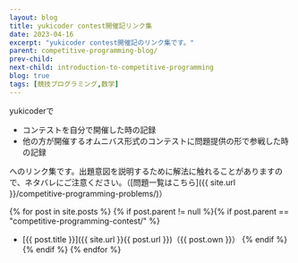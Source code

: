 ```yaml
---
layout: blog
title: yukicoder contest開催記リンク集
date: 2023-04-16
excerpt: "yukicoder contest開催記のリンク集です。"
parent: competitive-programming-blog/
prev-child: 
next-child: introduction-to-competitive-programming
blog: true
tags: [競技プログラミング,数学]
---
```


yukicoderで
<ul>
  <li> コンテストを自分で開催した時の記録 </li>
  <li> 他の方が開催するオムニバス形式のコンテストに問題提供の形で参戦した時の記録 </li>
</ul>
へのリンク集です。出題意図を説明するために解法に触れることがありますので、ネタバレにご注意ください。（[問題一覧はこちら]({{ site.url }}/competitive-programming-problems/)）

{% for post in site.posts %}
{% if post.parent != null %}{% if post.parent == "competitive-programming-contest/" %}
- [{{ post.title }}]({{ site.url }}{{ post.url }})（{{ post.own }}）
{% endif %}{% endif %}
{% endfor %}
